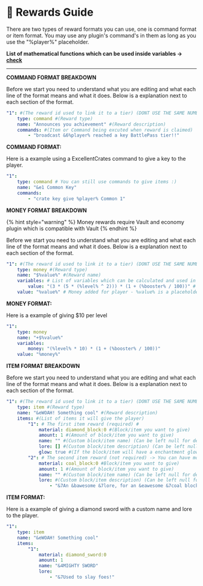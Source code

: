 # 🎁 Rewards Guide

There are two types of reward formats you can use, one is command format or item format. You may use any plugin's command's in them as long as you use the "%player%" placeholder.

**List of mathematical functions which can be used inside variables -> [check](https://ezylang.github.io/EvalEx/references/functions.html)**

---

**COMMAND FORMAT BREAKDOWN**

Before we start you need to understand what you are editing and what each line of the format means and what it does. Below is a explanation next to each section of the format.

```yaml
"1": #(The reward id used to link it to a tier) (DONT USE THE SAME NUMBER TWICE)
    type: command #(Reward type)
    name: "Announces you achievement" #(Reward description)
    commands: #(Item or Command being excuted when reward is claimed)
        - "broadcast &6%player% reached a key BattlePass tier!!"
```

**COMMAND FORMAT:**

Here is a example using a ExcellentCrates command to give a key to the player.

```yaml
"1":
    type: command # You can still use commands to give items :)
    name: "&e1 Common Key"
    commands:
        - "crate key give %player% Common 1"
```

**MONEY FORMAT BREAKDOWN**

{% hint style="warning" %}
Money rewards require Vault and economy plugin which is compatible with Vault
{% endhint %}

Before we start you need to understand what you are editing and what each line of the format means and what it does. Below is a explanation next to each section of the format.

```yaml
"1": #(The reward id used to link it to a tier) (DONT USE THE SAME NUMBER TWICE)
    type: money #(Reward type)
    name: "$%value%" #(Reward name)
    variables: # List of variables which can be calculated and used in reward and in name
        value: "(3 * (5 * (%level% ^ 2))) * (1 + (%booster% / 100))" # `* (1 + (%booster% / 100))` allows to use reward boosters
    value: "%value%" # Money added for player - %value% is a placeholder of "value" variable (see previous line)
```

**MONEY FORMAT:**

Here is a example of giving $10 per level

```yaml
"1":
    type: money
    name: "+$%value%"
    variables:
        money: "(%level% * 10) * (1 + (%booster% / 100))"
    value: "%money%"
```

**ITEM FORMAT BREAKDOWN**

Before we start you need to understand what you are editing and what each line of the format means and what it does. Below is a explanation next to each section of the format.

```yaml
"1": #(The reward id used to link it to a tier) (DONT USE THE SAME NUMBER TWICE)
    type: item #(Reward type)
    name: "&eWOAH! Something cool" #(Reward description)
    items: #(List of items it will give the player)
        "1": # The first item reward (required) #
            material: diamond_block:0 #(Block/item you want to give)
            amount: 1 #(Amount of block/item you want to give)
            name: "" #(Custom block/item name) (Can be left null for default name)
            lore: [] #(Custom block/item description) (Can be left null for default name)
            glow: true #(If the block/item will have a enchantment glow)
        "2": # The second item reward (not required) -> You can have more than two.
            material: coal_block:0 #Block/item you want to give)
            amount: 1 #(Amount of block/item you want to give)
            name: "" #(Custom block/item name) (Can be left null for default name)
            lore: #(Custom block/item description) (Can be left null for default name)
                - "&7An &bawesome &7lore, for an &eawesome &7coal block" #(Description)
```

**ITEM FORMAT:**

Here is a example of giving a diamond sword with a custom name and lore to the player.

```yaml
"1":
    type: item
    name: "&eWOAH! Something cool"
    items:
        "1":
            material: diamond_sword:0
            amount: 1
            name: "&4MIGHTY SWORD"
            lore:
                - "&7Used to slay foes!"
```
